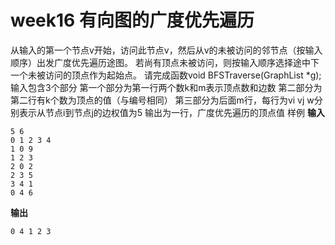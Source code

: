 # week16 有向图的广度优先遍历

从输入的第一个节点v开始，访问此节点v，然后从v的未被访问的邻节点（按输入顺序）出发广度优先遍历途图。
若尚有顶点未被访问，则按输入顺序选择途中下一个未被访问的顶点作为起始点。
请完成函数void BFSTraverse(GraphList *g);
输入包含3个部分
第一个部分为第一行两个数k和m表示顶点数和边数
第二部分为第二行有k个数为顶点的值（与编号相同）
第三部分为后面m行，每行为vi vj w分别表示从节点i到节点j的边权值为5
输出为一行，广度优先遍历的顶点值
样例
**输入**
```
5 6
0 1 2 3 4
1 0 9
1 2 3
2 0 2
2 3 5
3 4 1
0 4 6
```
**输出**
```
0 4 1 2 3
```